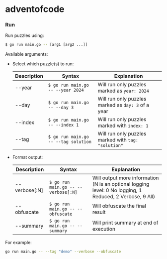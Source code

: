 # adventofcode

### Run

Run puzzles using:

```sh
$ go run main.go -- [arg1 [arg2 ...]]
```

Available arguments:

- Select which puzzle(s) to run:

  | Description | Syntax                               | Explanation                                         |
  | ----------- | ------------------------------------ | --------------------------------------------------- |
  | --year      | `$ go run main.go -- --year 2024`    | Will run only puzzles marked as `year: 2024`        |
  | --day       | `$ go run main.go -- --day 3`        | Will run only puzzles marked as `day: 3` of a year  |
  | --index     | `$ go run main.go -- --index 1`      | Will run only puzzles marked with `index: 1`        |
  | --tag       | `$ go run main.go -- --tag solution` | Will run only puzzles marked with `tag: "solution"` |

- Format output:

  | Description   | Syntax                              | Explanation                                                                                              |
  | ------------- | ----------------------------------- | -------------------------------------------------------------------------------------------------------- |
  | --verbose[:N] | `$ go run main.go -- --verbose[:N]` | Will output more information (N is an optional logging level: 0 No logging, 1 Reduced, 2 Verbose, 9 All) |
  | --obfuscate   | `$ go run main.go -- --obfuscate`   | Will obfuscate the final result                                                                          |
  | --summary     | `$ go run main.go -- --summary`     | Will print summary at end of execution                                                                   |

For example:

```sh
go run main.go -- --tag "demo" --verbose --obfuscate
```
